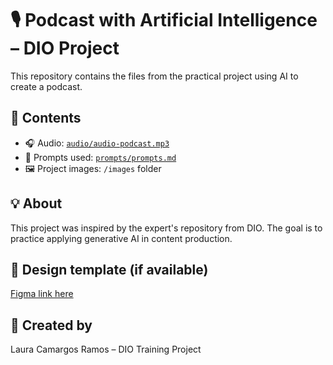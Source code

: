 # 🎙️ Podcast with Artificial Intelligence – DIO Project

This repository contains the files from the practical project using AI to create a podcast.

## 📂 Contents

- 🎧 Audio: [`audio/audio-podcast.mp3`](./audio/audio-podcast.mp3)
- 🧠 Prompts used: [`prompts/prompts.md`](./prompts/prompts.md)
- 🖼️ Project images: `/images` folder

## 💡 About

This project was inspired by the expert's repository from DIO. The goal is to practice applying generative AI in content production.

## 📌 Design template (if available)

[Figma link here](https://figma.com/seu-projeto)

## 🚀 Created by  
Laura Camargos Ramos – DIO Training Project

